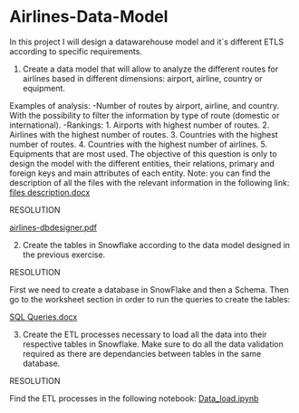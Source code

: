 # Airlines-Data-Model
In this project I will design a datawarehouse model and it´s different ETLS according to specific requirements.

1. Create a data model that will allow to analyze the different routes for airlines based in different dimensions: airport, airline, country or equipment.

Examples of analysis:
-Number of routes by airport, airline, and country. With the possibility to filter the information by type of route (domestic or international).
-Rankings:
        1. Airports with highest number of routes.
        2. Airlines with the highest number of routes.
        3. Countries with the highest number of routes.
        4. Countries with the highest number of airlines.
        5. Equipments that are most used.
The objective of this question is only to design the model with the different entities, their relations, primary and foreign keys and main attributes of each entity.
Note: you can find the description of all the files with the relevant information in the following link: [files description.docx](https://github.com/aalferea91/Airlines-Data-Model/files/9778403/files.description.docx)


RESOLUTION


[airlines-dbdesigner.pdf](https://github.com/aalferea91/Airlines-Data-Model/files/9778169/airlines-dbdesigner.pdf)


2. Create the tables in Snowflake according to the data model designed in the previous exercise.

RESOLUTION

First we need to create a database in SnowFlake and then a Schema. Then go to the worksheet section in order to run the queries to create the tables:

[SQL Queries.docx](https://github.com/aalferea91/Airlines-Data-Model/files/9778897/SQL.Queries.docx)

3. Create the ETL processes necessary to load all the data into their respective tables in Snowflake. Make sure to do all the data validation required as there are dependancies between tables in the same database.

RESOLUTION

Find the ETL processes in the following notebook: [Data_load.ipynb](https://github.com/aalferea91/Airlines-Data-Model/blob/f8aa5805f4694d6fbb99297ac3b6ef6db9b8e5f2/Data_load.ipynb)
